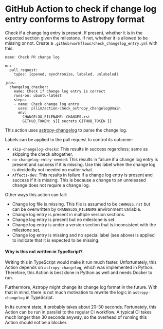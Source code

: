# GitHub Action to check if change log entry conforms to Astropy format

Check if a change log entry is present. If present, whether it is in the
expected section given the milestone. If not, whether it is allowed to
be missing or not. Create a `.github/workflows/check_changelog_entry.yml`
with this:

```
name: Check PR change log

on:
  pull_request:
    types: [opened, synchronize, labeled, unlabeled]

jobs:
  changelog_checker:
    name: Check if change log entry is correct
    runs-on: ubuntu-latest
    steps:
    - name: Check change log entry
      uses: pllim/action-check_astropy_changelog@main
      env:
        CHANGELOG_FILENAME: CHANGES.rst
        GITHUB_TOKEN: ${{ secrets.GITHUB_TOKEN }}
```

This action uses [astropy-changelog](https://github.com/astropy/astropy-changelog) to parse the change log.

Labels can be applied to the pull request to control its outcome:

* `skip-changelog-checks`: This results in success regardless; same as
  skipping the check altogether.
* `no-changelog-entry-needed`: This results in failure if a change log entry
  is present and success if it is missing. Use this label when the change log
  is decidedly not needed no matter what.
* `Affects-dev`: This results in failure if a change log entry is present and
  success if it is missing. This is because a change to an unreleased change
  does not require a change log.

Other ways this action can fail:

* Change log file is missing. This file is assumed to be `CHANGES.rst` but
  can be overwritten by `CHANGELOG_FILENAME` environment variable.
* Change log entry is present in multiple version sections.
* Change log entry is present but no milestone is set.
* Change log entry is under a version section that is inconsistent with the
  milestone set.
* Change log entry is missing and no special label (see above) is applied to
  indicate that it is expected to be missing.

#### Why is this not written in TypeScript?

Writing this in TypeScript would make it run much faster. Unfortunately,
this Action depends on `astropy-changelog`, which was implemented in
Python. Therefore, this Action is best done in Python as well and needs
Docker to run.

Furthermore, Astropy might change its change log format in the
future. With that in mind, there is not much motivation to
rewrite the logic in `astropy-changelog` in TypeScript.

In its current state, it probably takes about 20-30 seconds.
Fortunately, this Action can be run in parallel to the regular CI
workflow. A typical CI takes much longer than 30 seconds anyway,
so the overhead of running this Action should not be a blocker.
